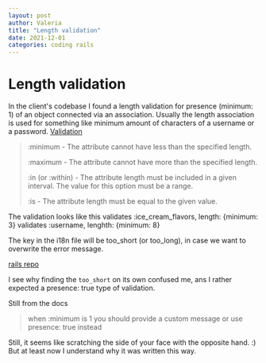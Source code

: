 ```yaml
---
layout: post
author: Valeria
title: "Length validation"
date: 2021-12-01
categories: coding rails
---
```

# Length validation

In the client's codebase I found a length validation for presence (minimum: 1) of an object
connected via an association.
Usually the length association is used for something like minimum amount of
characters of a username or a password.
[Validation](https://guides.rubyonrails.org/active_record_validations.html#length)

> :minimum - The attribute cannot have less than the specified length.
>
> :maximum - The attribute cannot have more than the specified length.
>
> :in (or :within) - The attribute length must be included in a given interval. The value for this option must be a range.
>
> :is - The attribute length must be equal to the given value.

The validation looks like this
validates :ice_cream_flavors, length: {minimum: 3}
validates :username, lenghth: {minimum: 8}

The key in the i18n file will be too_short (or too_long), in case we want to
overwrite the error message.

[rails repo](https://github.com/rails/rails/blob/f95c0b7e96eb36bc3efc0c5beffbb9e84ea664e4/activemodel/lib/active_model/locale/en.yml#L21)

I see why finding the `too_short` on its own confused me, ans I rather expected
a presence: true type of validation.

Still from the docs
> when :minimum is 1 you should provide a custom message or use presence: true instead

Still, it seems like scratching the side of your face with the opposite hand. :)
But at least now I understand why it was written this way.
